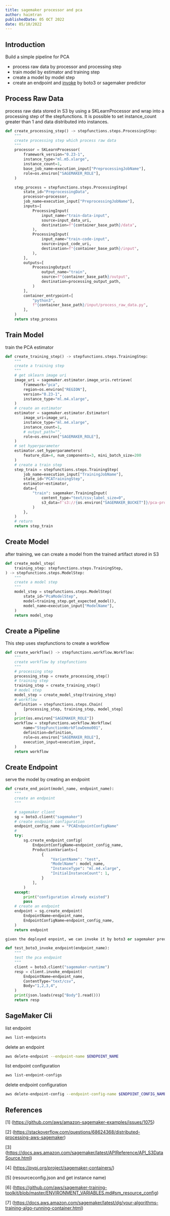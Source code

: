 ```yaml
---
title: sagemaker processor and pca
author: haimtran
publishedDate: 05 OCT 2022
date: 05/10/2022
---
```


## Introduction

Build a simple pipeline for PCA

- process raw data by processor and processing step
- train model by estimator and training step
- create a model by model step
- create an endpoint and [invoke](https://docs.aws.amazon.com/sagemaker/latest/dg/realtime-endpoints-test-endpoints.htmlG) by boto3 or sagemaker predictor

## Process Raw Data

process raw data stored in S3 by using a SKLearnProcessor and wrap into a processing step of the stepfunctions. It is possible to set instance_count greater than 1 and data distributed into instances.

```py
def create_processing_step() -> stepfunctions.steps.ProcessingStep:
    """
    create processing step which process raw data
    """
    processor = SKLearnProcessor(
        framework_version="0.23-1",
        instance_type="ml.m5.xlarge",
        instance_count=1,
        base_job_name=execution_input["PreprocessingJobName"],
        role=os.environ["SAGEMAKER_ROLE"],
    )

    step_process = stepfunctions.steps.ProcessingStep(
        state_id="PreprocessingData",
        processor=processor,
        job_name=execution_input["PreprocessingJobName"],
        inputs=[
            ProcessingInput(
                input_name="train-data-input",
                source=input_data_uri,
                destination=f"{container_base_path}/data",
            ),
            ProcessingInput(
                input_name="train-code-input",
                source=input_code_uri,
                destination=f"{container_base_path}/input",
            ),
        ],
        outputs=[
            ProcessingOutput(
                output_name="train",
                source=f"{container_base_path}/output",
                destination=processing_output_path,
            )
        ],
        container_entrypoint=[
            "python3",
            f"{container_base_path}/input/process_raw_data.py",
        ],
    )
    return step_process
```

## Train Model

train the PCA estimator

```py
def create_training_step() -> stepfunctions.steps.TrainingStep:
    """
    create a training step
    """
    # get sklearn image uri
    image_uri = sagemaker.estimator.image_uris.retrieve(
        framework="pca",
        region=os.environ["REGION"],
        version="0.23-1",
        instance_type="ml.m4.xlarge",
    )
    # create an estimator
    estimator = sagemaker.estimator.Estimator(
        image_uri=image_uri,
        instance_type="ml.m4.xlarge",
        instance_count=1,
        # output_path="",
        role=os.environ["SAGEMAKER_ROLE"],
    )
    # set hyperparameter
    estimator.set_hyperparameters(
        feature_dim=4, num_components=3, mini_batch_size=200
    )
    # create a train step
    step_train = stepfunctions.steps.TrainingStep(
        job_name=execution_input["TrainingJobName"],
        state_id="PCATrainingStep",
        estimator=estimator,
        data={
            "train": sagemaker.TrainingInput(
                content_type="text/csv;label_size=0",
                s3_data=f's3://{os.environ["SAGEMAKER_BUCKET"]}/pca-processed-data',
            )
        },
    )
    # return
    return step_train
```

## Create Model

after training, we can create a model from the trained artifact stored in S3

```py
def create_model_step(
    training_step: stepfunctions.steps.TrainingStep,
) -> stepfunctions.steps.ModelStep:
    """
    create a model step
    """
    model_step = stepfunctions.steps.ModelStep(
        state_id="PcaModelStep",
        model=training_step.get_expected_model(),
        model_name=execution_input["ModelName"],
    )
    return model_step
```

## Create a Pipeline

This step uses stepfunctions to create a workflow

```py
def create_workflow() -> stepfunctions.workflow.Workflow:
    """
    create workflow by stepfunctions
    """
    # processing step
    processing_step = create_processing_step()
    # training step
    training_step = create_training_step()
    # model step
    model_step = create_model_step(training_step)
    # workflow
    definition = stepfunctions.steps.Chain(
        [processing_step, training_step, model_step]
    )
    print(os.environ["SAGEMAKER_ROLE"])
    workflow = stepfunctions.workflow.Workflow(
        name="StepFunctionWorkFlowDemo001",
        definition=definition,
        role=os.environ["SAGEMAKER_ROLE"],
        execution_input=execution_input,
    )
    return workflow
```

## Create Endpoint

serve the model by creating an endpoint

```py
def create_end_point(model_name, endpoint_name):
    """
    create an endpoint
    """

    # sagemaker client
    sg = boto3.client("sagemaker")
    # create endpoint configuration
    endpoint_config_name = "PCAEndpointConfigName"
    #
    try:
        sg.create_endpoint_config(
            EndpointConfigName=endpoint_config_name,
            ProductionVariants=[
                {
                    "VariantName": "test",
                    "ModelName": model_name,
                    "InstanceType": "ml.m4.xlarge",
                    "InitialInstanceCount": 1,
                }
            ],
        )
    except:
        print("configuration already existed")
        pass
    # create an endpoint
    endpoint = sg.create_endpoint(
        EndpointName=endpoint_name,
        EndpointConfigName=endpoint_config_name,
    )
    return endpoint

given the deployed enpoint, we can invoke it by boto3 or sagemaker predictor

def test_boto3_invoke_endpoint(endpoint_name):
    """
    test the pca endpoint
    """
    client = boto3.client("sagemaker-runtime")
    resp = client.invoke_endpoint(
        EndpointName=endpoint_name,
        ContentType="text/csv",
        Body="1,2,3,4",
    )
    print(json.loads(resp["Body"].read()))
    return resp

```

## SageMaker Cli

list endpoint

```bash
aws list-endpoints
```

delete an endpoint

```bash
aws delete-endpoint --endpoint-name $ENDPOINT_NAME
```

list endpoint configuration

```bash
aws list-endpoint-configs
```

delete endpoint configuration

```bash
aws delete-endpoint-config --endpoint-config-name $ENDPOINT_CONFIG_NAME
```

## References

[1] (https://github.com/aws/amazon-sagemaker-examples/issues/1075)

[2] (https://stackoverflow.com/questions/68624368/distributed-processing-aws-sagemaker)

[3] (https://docs.aws.amazon.com/sagemaker/latest/APIReference/API_S3DataSource.html)

[4] (https://pypi.org/project/sagemaker-containers/)

[5] (resourceconfig.json and get instance name)

[6] (https://github.com/aws/sagemaker-training-toolkit/blob/master/ENVIRONMENT_VARIABLES.md#sm_resource_config)

[7] (https://docs.aws.amazon.com/sagemaker/latest/dg/your-algorithms-training-algo-running-container.html)
